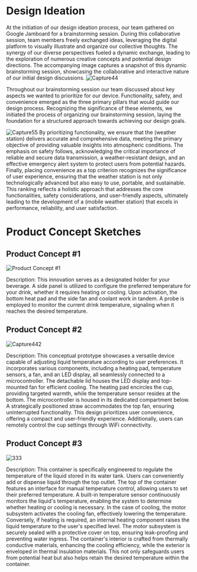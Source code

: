 # Design Ideation
At the initiation of our design ideation process, our team gathered on Google Jamboard for a brainstorming session. During this collaborative session, team members freely exchanged ideas, leveraging the digital platform to visually illustrate and organize our collective thoughts. The synergy of our diverse perspectives fueled a dynamic exchange, leading to the exploration of numerous creative concepts and potential design directions. The accompanying image captures a snapshot of this dynamic brainstorming session, showcasing the collaborative and interactive nature of our initial design discussions.
![Capture44](https://github.com/EGR-314-Team-201/EGR-314-Team-201/assets/156974933/66a335d5-e950-47dd-9899-93671ad52790)

Throughout our brainstorming session our team discussed about key aspects we wanted to prioritize for our device. Functionality, safety, and convenience emerged as the three primary pillars that would guide our design process. Recognizing the significance of these elements, we initiated the process of organizing our brainstorming session, laying the foundation for a structured approach towards achieving our design goals.

![Capture55](https://github.com/EGR-314-Team-201/EGR-314-Team-201/assets/156974933/8b7ca602-2822-42a2-96f3-dde445e58c30)
By prioritizing functionality, we ensure that the (weather station) delivers accurate and comprehensive data, meeting the primary objective of providing valuable insights into atmospheric conditions. The emphasis on safety follows, acknowledging the critical importance of reliable and secure data transmission, a weather-resistant design, and an effective emergency alert system to protect users from potential hazards. Finally, placing convenience as a top criterion recognizes the significance of user experience, ensuring that the weather station is not only technologically advanced but also easy to use, portable, and sustainable. This ranking reflects a holistic approach that addresses the core functionalities, safety considerations, and user-friendly aspects, ultimately leading to the development of a (mobile weather station) that excels in performance, reliability, and user satisfaction.


# Product Concept Sketches
## Product Concept #1
![Product Concept #1](https://github.com/EGR-314-Team-201/EGR-314-Team-201/assets/156974933/4e02827d-355f-4101-8eb2-951e5dfcdb9d)

Description: This innovation serves as a designated holder for your beverage. A side panel is utilized to configure the preferred temperature for your drink, whether it requires heating or cooling. Upon activation, the bottom heat pad and the side fan and coolant work in tandem. A probe is employed to monitor the current drink temperature, signaling when it reaches the desired temperature.


## Product Concept #2
![Capture442](https://github.com/EGR-314-Team-201/EGR-314-Team-201/assets/156974933/bdbbaaf5-c936-4337-87d1-c25a13572b01)

Description: This conceptual prototype showcases a versatile device capable of adjusting liquid temperature according to user preferences. It incorporates various components, including a heating pad, temperature sensors, a fan, and an LED display, all seamlessly connected to a microcontroller. The detachable lid houses the LED display and top-mounted fan for efficient cooling. The heating pad encircles the cup, providing targeted warmth, while the temperature sensor resides at the bottom. The microcontroller is housed in its dedicated compartment below. A strategically positioned straw accommodates the top fan, ensuring uninterrupted functionality. This design prioritizes user convenience, offering a compact and user-friendly experience. Additionally, users can remotely control the cup settings through WiFi connectivity.



## Product Concept #3
![333](https://github.com/EGR-314-Team-201/EGR-314-Team-201/assets/156974933/4d858f36-68a7-42c0-b30f-295fb6c3b4d4)

Description: This container is specifically engineered to regulate the temperature of the liquid stored in its water tank. Users can conveniently add or dispense liquid through the top outlet. The top of the container features an interface for manual temperature control, allowing users to set their preferred temperature. A built-in temperature sensor continuously monitors the liquid's temperature, enabling the system to determine whether heating or cooling is necessary. In the case of cooling, the motor subsystem activates the cooling fan, effectively lowering the temperature. Conversely, if heating is required, an internal heating component raises the liquid temperature to the user's specified level. The motor subsystem is securely sealed with a protective cover on top, ensuring leak-proofing and preventing water ingress. The container's interior is crafted from thermally conductive materials, enhancing the cooling efficiency, while the exterior is enveloped in thermal insulation materials. This not only safeguards users from potential heat but also helps retain the desired temperature within the container.
